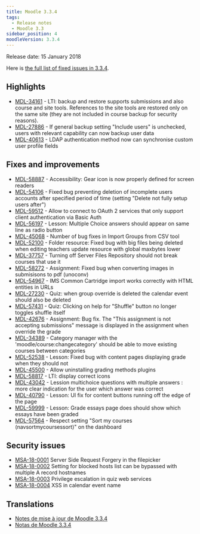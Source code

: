 ```yaml
---
title: Moodle 3.3.4
tags:
  - Release notes
  - Moodle 3.3
sidebar_position: 4
moodleVersion: 3.3.4
---
```

Release date: 15 January 2018

Here is [the full list of fixed issues in 3.3.4](https://moodle.atlassian.net/secure/IssueNavigator!executeAdvanced.jspa?jqlQuery=project+%3D+mdl+AND+resolution+%3D+fixed+AND+fixVersion+in+%28%223.3.4%22%29+ORDER+BY+priority+DESC&runQuery=true&clear=true).

## Highlights

- [MDL-34161](https://moodle.atlassian.net/browse/MDL-34161) - LTI: backup and restore supports submissions and also course and site tools. References to the site tools are restored only on the same site (they are not included in course backup for security reasons).
- [MDL-27886](https://moodle.atlassian.net/browse/MDL-27886) - If general backup setting "Include users" is unchecked, users with relevant capability can now backup user data
- [MDL-40613](https://moodle.atlassian.net/browse/MDL-40613) - LDAP authentication method now can synchronise custom user profile fields

## Fixes and improvements

- [MDL-58887](https://moodle.atlassian.net/browse/MDL-58887) - Accessibility: Gear icon is now properly defined for screen readers
- [MDL-54106](https://moodle.atlassian.net/browse/MDL-54106) - Fixed bug preventing deletion of incomplete users accounts after specified period of time (setting "Delete not fully setup users after")
- [MDL-59512](https://moodle.atlassian.net/browse/MDL-59512) - Allow to connect to OAuth 2 services that only support client authentication via Basic Auth
- [MDL-56197](https://moodle.atlassian.net/browse/MDL-56197) - Lesson: Multiple Choice answers should appear on same line as radio button
- [MDL-45068](https://moodle.atlassian.net/browse/MDL-45068) - Number of bug fixes in Import Groups from CSV tool
- [MDL-52100](https://moodle.atlassian.net/browse/MDL-52100) - Folder resource: Fixed bug with big files being deleted when editing teachers update resource with global maxbytes lower
- [MDL-37757](https://moodle.atlassian.net/browse/MDL-37757) - Turning off Server Files Repository should not break courses that use it
- [MDL-58272](https://moodle.atlassian.net/browse/MDL-58272) - Assignment: Fixed bug when converting images in submisisons to pdf (unoconv)
- [MDL-54967](https://moodle.atlassian.net/browse/MDL-54967) - IMS Common Cartridge import works correctly with HTML entities in URLs
- [MDL-27230](https://moodle.atlassian.net/browse/MDL-27230) - Quiz: when group override is deleted the calendar event should also be deleted
- [MDL-57431](https://moodle.atlassian.net/browse/MDL-57431) - Quiz: Clicking on help for "Shuffle" button no longer toggles shuffle itself
- [MDL-42676](https://moodle.atlassian.net/browse/MDL-42676) - Assignment: Bug fix. The "This assignment is not accepting submissions" message is displayed in the assignment when override the grade
- [MDL-34389](https://moodle.atlassian.net/browse/MDL-34389) - Category manager with the 'moodle/course:changecategory' should be able to move existing courses between categories
- [MDL-52538](https://moodle.atlassian.net/browse/MDL-52538) - Lesson: Fixed bug with content pages displaying grade when they should not
- [MDL-45500](https://moodle.atlassian.net/browse/MDL-45500) - Allow uninstalling grading methods plugins
- [MDL-58817](https://moodle.atlassian.net/browse/MDL-58817) - LTI: display correct icons
- [MDL-43042](https://moodle.atlassian.net/browse/MDL-43042) - Lession multichoice questions with multiple answers : more clear indication for the user which answer was correct
- [MDL-40790](https://moodle.atlassian.net/browse/MDL-40790) - Lesson: UI fix for content buttons running off the edge of the page
- [MDL-59999](https://moodle.atlassian.net/browse/MDL-59999) - Lesson: Grade essays page does should show which essays have been graded
- [MDL-57564](https://moodle.atlassian.net/browse/MDL-57564) - Respect setting "Sort my courses (navsortmycoursessort)" on the dashboard

## Security issues

- [MSA-18-0001](https://moodle.org/mod/forum/discuss.php?d=364381) Server Side Request Forgery in the filepicker
- [MSA-18-0002](https://moodle.org/mod/forum/discuss.php?d=364382) Setting for blocked hosts list can be bypassed with multiple A record hostnames
- [MSA-18-0003](https://moodle.org/mod/forum/discuss.php?d=364383) Privilege escalation in quiz web services
- [MSA-18-0004](https://moodle.org/mod/forum/discuss.php?d=364384) XSS in calendar event name

## Translations

- [Notes de mise à jour de Moodle 3.3.4](https://docs.moodle.org/fr/Notes_de_mise_à_jour_de_Moodle_3.3.4)
- [Notas de Moodle 3.3.4](https://docs.moodle.org/es/Notas_de_Moodle_3.3.4)
